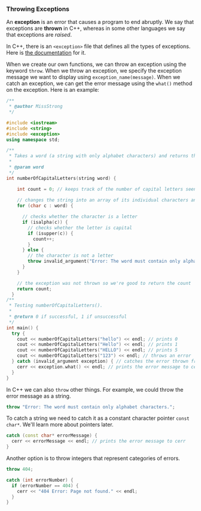 <!-- # [Link to video.]() -->

### Throwing Exceptions

An **exception** is an error that causes a program to end abruptly. We say that exceptions are **thrown** in C++, whereas in some other languages we say that exceptions are *raised*.

In C++, there is an `<exception>` file that defines all the types of exceptions. Here is [the documentation](https://legacy.cplusplus.com/reference/exception/exception/) for it. 

When we create our own functions, we can throw an exception using the keyword `throw`. When we throw an exception, we specify the exception message we want to display using `exception_name(message)`. When we catch an exception, we can get the error message using the `what()` method on the exception. Here is an example:

```cpp
/**
 * @author MissStrong
 */

#include <iostream>
#include <string>
#include <exception>
using namespace std;

/**
 * Takes a word (a string with only alphabet characters) and returns the number of capital letters in it.
 *
 * @param word
 */
int numberOfCapitalLetters(string word) {

    int count = 0; // keeps track of the number of capital letters seen so far
    
    // changes the string into an array of its individual characters and loops through them
    for (char c : word) {

      // checks whether the character is a letter
      if (isalpha(c)) {
        // checks whether the letter is capital
        if (isupper(c)) {
          count++;
        }
      } else {
        // the character is not a letter
        throw invalid_argument("Error: The word must contain only alphabet characters.");
      }
    }

    // the exception was not thrown so we're good to return the count
    return count;
  }
/**
 * Testing numberOfCapitalLetters().
 *
 * @return 0 if successful, 1 if unsuccessful
 */
int main() {
  try {
    cout << numberOfCapitalLetters("hello") << endl; // prints 0
    cout << numberOfCapitalLetters("Hello") << endl; // prints 1
    cout << numberOfCapitalLetters("HELLO") << endl; // prints 5
    cout << numberOfCapitalLetters("123") << endl; // throws an error
  } catch (invalid_argument exception) { // catches the error thrown from numberOfCapitalLetters("123")
    cerr << exception.what() << endl; // prints the error message to cerr
  }
}
```

In C++ we can also `throw` other things. For example, we could throw the error message as a string.

```cpp
throw "Error: The word must contain only alphabet characters.";
```

To catch a string we need to catch it as a constant character pointer `const char*`. We'll learn more about pointers later.

```cpp
catch (const char* errorMessage) {
  cerr << errorMessage << endl; // prints the error message to cerr
}
```   

Another option is to throw integers that represent categories of errors.

```cpp
throw 404;
```

```cpp
catch (int errorNumber) {
  if (errorNumber == 404) {
    cerr << "404 Error: Page not found." << endl;
  }
}
```

